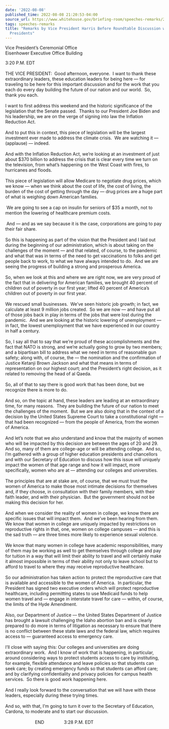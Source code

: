 ```yaml
---
date: '2022-08-08'
published_time: 2022-08-08 21:20:53-04:00
source_url: https://www.whitehouse.gov/briefing-room/speeches-remarks/2022/08/08/remarks-by-vice-president-harris-before-roundtable-discussion-with-university-presidents/
tags: speeches-remarks
title: "Remarks by Vice President Harris Before Roundtable Discussion with University\_\
  Presidents"
---
```

 
  
Vice President’s Ceremonial Office  
Eisenhower Executive Office Building

3:20 P.M. EDT  
   
THE VICE PRESIDENT:  Good afternoon, everyone.  I want to thank these
extraordinary leaders, these education leaders for being here — for
traveling to be here for this important discussion and for the work that
you each do every day building the future of our nation and our world. 
So, thank you each.   
   
I want to first address this weekend and the historic significance of
the legislation that the Senate passed.  Thanks to our President Joe
Biden and his leadership, we are on the verge of signing into law the
Inflation Reduction Act.    
   
And to put this in context, this piece of legislation will be the
largest investment ever made to address the climate crisis.  We are
watching it — (applause) — indeed.   
   
And with the Inflation Reduction Act, we’re looking at an investment of
just about $370 billion to address the crisis that is clear every time
we turn on the television, from what’s happening on the West Coast with
fires, to hurricanes and floods.    
   
This piece of legislation will allow Medicare to negotiate drug prices,
which we know — when we think about the cost of life, the cost of
living, the burden of the cost of getting through the day — drug prices
are a huge part of what is weighing down American families.    
   
 We are going to see a cap on insulin for seniors of $35 a month, not to
mention the lowering of healthcare premium costs.   
   
 And — and as we say because it is the case, corporations are going to
pay their fair share.   
   
So this is happening as part of the vision that the President and I laid
out during the beginning of our administration, which is about taking on
the challenges of the moment — and that related, of course, to the
pandemic and what that was in terms of the need to get vaccinations to
folks and get people back to work, to what we have always intended to
do.  And we are seeing the progress of building a strong and prosperous
America.   
   
So, when we look at this and where we are right now, we are very proud
of the fact that in delivering for American families, we brought 40
percent of children out of poverty in our first year; lifted 40 percent
of America’s children out of poverty in our first year.    
   
We rescued small businesses.  We’ve seen historic job growth; in fact,
we calculate at least 9 million jobs created.  So we are now — and have
put all of those jobs back in play in terms of the jobs that were lost
during the pandemic.  And we are looking at the historic lowering of
unemployment — in fact, the lowest unemployment that we have experienced
in our country in half a century.   
   
So, I say all that to say that we’re proud of these accomplishments and
the fact that NATO is strong, and we’re actually going to grow by two
members; and a bipartisan bill to address what we need in terms of
reasonable gun safety; along with, of course, the — the nomination and
the confirmation of Justice Ketanji Brown Jackson and what that means in
terms of representation on our highest court; and the President’s right
decision, as it related to removing the head of al Qaeda.   
   
So, all of that to say there is good work that has been done, but we
recognize there is more to do.   
   
And so, on the topic at hand, these leaders are leading at an
extraordinary time, for many reasons.  They are building the future of
our nation to meet the challenges of the moment.  But we are also doing
that in the context of a decision by the United States Supreme Court to
take a constitutional right — that had been recognized — from the people
of America, from the women of America.  
   
And let’s note that we also understand and know that the majority of
women who will be impacted by this decision are between the ages of 20
and 29.  And so, many of them are college-age or will be attending
college.  And so, I’m gathered with a group of higher education
presidents and chancellors and with our Secretary of Education to
discuss how this issue will uniquely impact the women of that age range
and how it will impact, more specifically, women who are at — attending
our colleges and universities.   
   
The principles that are at stake are, of course, that we must trust the
women of America to make those most intimate decisions for themselves
and, if they choose, in consultation with their family members, with
their faith leader, and with their physician.  But the government should
not be making this decision for her.    
   
And when we consider the reality of women in college, we know there are
specific issues that will impact them.  And we’ve been hearing from
them.  We know that women in college are uniquely impacted by
restrictions on reproductive rights in that, one, women on college
campuses — and this is the sad truth — are three times more likely to
experience sexual violence.   
   
We know that many women in college have academic responsibilities, many
of them may be working as well to get themselves through college and pay
for tuition in a way that will limit their ability to travel and will
certainly make it almost impossible in terms of their ability not only
to leave school but to afford to travel to where they may receive
reproductive healthcare.   
   
So our administration has taken action to protect the reproductive care
that is available and accessible to the women of America.  In
particular, the President has signed two executive orders which will
protect reproductive healthcare, including permitting states to use
Medicaid funds to help women travel and — engage in interstate travel
for care — within, of course, the limits of the Hyde Amendment.   
   
Also, our Department of Justice — the United States Department of
Justice has brought a lawsuit challenging the Idaho abortion ban and is
clearly prepared to do more in terms of litigation as necessary to
ensure that there is no conflict between these state laws and the
federal law, which requires access to — guaranteed access to emergency
care.   
   
I’ll close with saying this: Our colleges and universities are doing
extraordinary work.  And I know of work that is happening, in
particular, around considering ways to protect students access to care
by instituting, for example, flexible attendance and leave policies so
that students can seek care; by creating emergency funds so that
students can afford care; and by clarifying confidentiality and privacy
policies for campus health services.  So there is good work happening
here.    
   
And I really look forward to the conversation that we will have with
these leaders, especially during these trying times.   
   
And so, with that, I’m going to turn it over to the Secretary of
Education, Cardona, to moderate and to start our discussion.  
   
                        END                3:28 P.M. EDT  
  

